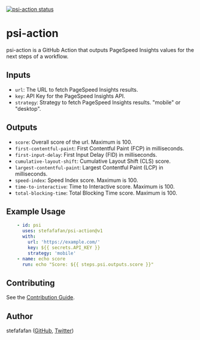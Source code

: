 <a href="https://github.com/stefafafan/psi-action/actions"><img alt="psi-action status" src="https://github.com/stefafafan/psi-action/workflows/build-test/badge.svg"></a>

# psi-action
psi-action is a GitHub Action that outputs PageSpeed Insights values for the next steps of a workflow.

## Inputs
- `url`: The URL to fetch PageSpeed Insights results.
- `key`: API Key for the PageSpeed Insights API.
- `strategy`: Strategy to fetch PageSpeed Insights results. "mobile" or "desktop".

## Outputs
- `score`: Overall score of the url. Maximum is 100.
- `first-contentful-paint`: First Contentful Paint (FCP) in milliseconds.
- `first-input-delay`: First Input Delay (FID) in milliseconds.
- `cumulative-layout-shift`: Cumulative Layout Shift (CLS) score.
- `largest-contentful-paint`: Largest Contentful Paint (LCP) in milliseconds.
- `speed-index`: Speed Index score. Maximum is 100.
- `time-to-interactive`: Time to Interactive score. Maximum is 100.
- `total-blocking-time`: Total Blocking Time score. Maximum is 100.

## Example Usage
```yaml
    - id: psi
      uses: stefafafan/psi-action@v1
      with:
        url: 'https://example.com/'
        key: ${{ secrets.API_KEY }}
        strategy: 'mobile'
    - name: echo score
      run: echo "Score: ${{ steps.psi.outputs.score }}"
```

## Contributing

See the [Contribution Guide](https://github.com/stefafafan/psi-action/blob/main/CONTRIBUTING.md).

## Author

stefafafan ([GitHub](https://github.com/stefafafan), [Twitter](https://twitter.com/stefafafan))

